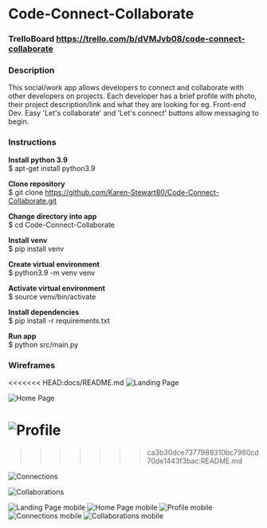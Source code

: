 # Code-Connect-Collaborate

### TrelloBoard https://trello.com/b/dVMJvb08/code-connect-collaborate
### Description

This social/work app allows developers to connect and collaborate with other developers on projects. Each developer has a brief profile with photo, their project description/link and what they are looking for eg. Front-end Dev. Easy 'Let's collaborate' and 'Let's connect' buttons allow messaging to begin.

 ### Instructions
 
**Install python 3.9**\
$ apt-get install python3.9

**Clone repository**\
$ git clone https://github.com/Karen-Stewart80/Code-Connect-Collaborate.git

**Change directory into app**\
$ cd Code-Connect-Collaborate

**Install venv**\
$ pip install venv

**Create virtual environment**\
$ python3.9 -m venv venv

**Activate virtual environment**\
$ source venv/bin/activate

**Install dependencies**\
$ pip install -r requirements.txt

**Run app**\
$ python src/main.py

### Wireframes

<<<<<<< HEAD:docs/README.md
![Landing Page](docs/wireframes/Landing.png)

![Home Page](docs/wireframes/Homepage.png)

![Profile](docs/wireframes/Profile.png)
=======


>>>>>>> ca3b30dce7377989310bc7980cd70de1443f3bac:README.md

![Connections](docs/wireframes/Connections.png)

![Collaborations](docs/wireframes/Collaborations.png)

![Landing Page mobile](docs/wireframes/Landingmobile.png)
![Home Page mobile](docs/wireframes/Homepagemobile.png)
![Profile mobile](docs/wireframes/Profilemobile.png)
![Connections mobile](docs/wireframes/Connectionsmobile.png)
![Collaborations mobile](docs/wireframes/Collaborationsmobile.png)




 
